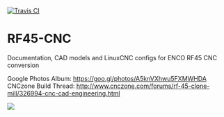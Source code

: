 [![Travis CI](https://img.shields.io/travis/KurtJacobson/RF45-CNC/master.svg?label=site)](https://travis-ci.org/KurtJacobson/RF45-CNC)

# RF45-CNC
Documentation, CAD models and LinuxCNC configs for ENCO RF45 CNC conversion

Google Photos Album: https://goo.gl/photos/A5knVXhwu5FXMWHDA  
CNCzone Build Thread: http://www.cnczone.com/forums/rf-45-clone-mill/326994-cnc-cad-engineering.html  

![](https://i.imgur.com/0F2g8Wpl.jpg)
